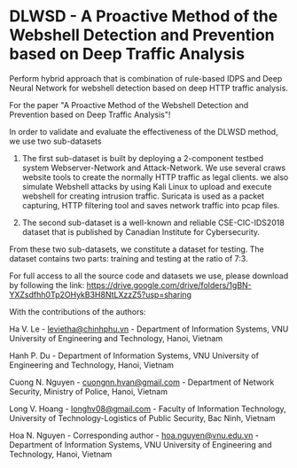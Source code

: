 # DLWSD - A Proactive Method of the Webshell Detection and Prevention based on Deep Traffic Analysis


Perform hybrid approach that is combination of rule-based IDPS and Deep Neural Network for webshell detection based on deep HTTP traffic analysis.

For the paper "A Proactive Method of the Webshell Detection and Prevention based on Deep Traffic Analysis"!

In order to validate and evaluate the effectiveness of the DLWSD method, we use two sub-datasets

1. The first sub-dataset is built by deploying a 2-component testbed system Webserver-Network and Attack-Network. We use several craws website tools to create the normally HTTP traffic as legal clients.  we also simulate Webshell attacks by using Kali Linux to upload and execute webshell for creating intrusion traffic. Suricata is used as a packet capturing, HTTP filtering tool and saves network traffic into pcap files. 

2. The second sub-dataset is a well-known and reliable CSE-CIC-IDS2018 dataset that is published by Canadian Institute for Cybersecurity.

From these two sub-datasets, we constitute a dataset for testing. The dataset contains two parts: training and testing at the ratio of 7:3.

For full access to all the source code and datasets we use, please download by following the link: 
https://drive.google.com/drive/folders/1gBN-YXZsdfhh0Tp2OHykB3H8NtLXzzZ5?usp=sharing


With the contributions of the authors:

Ha V. Le - levietha@chinhphu.vn - Department of Information Systems, VNU University of Engineering and Technology, Hanoi, Vietnam

Hanh P. Du - Department of Information Systems, VNU University of Engineering and Technology, Hanoi, Vietnam

Cuong N. Nguyen - cuongnn.hvan@gmail.com - Department of Network Security, Ministry of Police, Hanoi, Vietnam 

Long V. Hoang - longhv08@gmail.com - Faculty of Information Technology, University of Technology-Logistics of Public Security, Bac Ninh, Vietnam

Hoa N. Nguyen - Corresponding author - hoa.nguyen@vnu.edu.vn - Department of Information Systems, VNU University of Engineering and Technology, Hanoi, Vietnam
